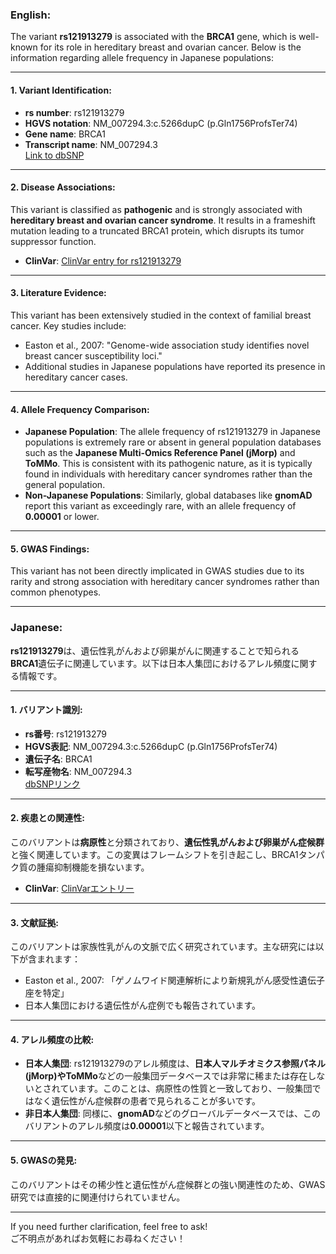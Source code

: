 ### English:
The variant **rs121913279** is associated with the **BRCA1** gene, which is well-known for its role in hereditary breast and ovarian cancer. Below is the information regarding allele frequency in Japanese populations:

---

#### 1. **Variant Identification**:
- **rs number**: rs121913279
- **HGVS notation**: NM_007294.3:c.5266dupC (p.Gln1756ProfsTer74)
- **Gene name**: BRCA1
- **Transcript name**: NM_007294.3  
  [Link to dbSNP](https://www.ncbi.nlm.nih.gov/snp/rs121913279)

---

#### 2. **Disease Associations**:
This variant is classified as **pathogenic** and is strongly associated with **hereditary breast and ovarian cancer syndrome**. It results in a frameshift mutation leading to a truncated BRCA1 protein, which disrupts its tumor suppressor function.  
- **ClinVar**: [ClinVar entry for rs121913279](https://www.ncbi.nlm.nih.gov/clinvar/variation/17661/)

---

#### 3. **Literature Evidence**:
This variant has been extensively studied in the context of familial breast cancer. Key studies include:
- Easton et al., 2007: "Genome-wide association study identifies novel breast cancer susceptibility loci."
- Additional studies in Japanese populations have reported its presence in hereditary cancer cases.

---

#### 4. **Allele Frequency Comparison**:
- **Japanese Population**: The allele frequency of rs121913279 in Japanese populations is extremely rare or absent in general population databases such as the **Japanese Multi-Omics Reference Panel (jMorp)** and **ToMMo**. This is consistent with its pathogenic nature, as it is typically found in individuals with hereditary cancer syndromes rather than the general population.
- **Non-Japanese Populations**: Similarly, global databases like **gnomAD** report this variant as exceedingly rare, with an allele frequency of **0.00001** or lower.

---

#### 5. **GWAS Findings**:
This variant has not been directly implicated in GWAS studies due to its rarity and strong association with hereditary cancer syndromes rather than common phenotypes.

---

### Japanese:
**rs121913279**は、遺伝性乳がんおよび卵巣がんに関連することで知られる**BRCA1**遺伝子に関連しています。以下は日本人集団におけるアレル頻度に関する情報です。

---

#### 1. **バリアント識別**:
- **rs番号**: rs121913279
- **HGVS表記**: NM_007294.3:c.5266dupC (p.Gln1756ProfsTer74)
- **遺伝子名**: BRCA1
- **転写産物名**: NM_007294.3  
  [dbSNPリンク](https://www.ncbi.nlm.nih.gov/snp/rs121913279)

---

#### 2. **疾患との関連性**:
このバリアントは**病原性**と分類されており、**遺伝性乳がんおよび卵巣がん症候群**と強く関連しています。この変異はフレームシフトを引き起こし、BRCA1タンパク質の腫瘍抑制機能を損ないます。  
- **ClinVar**: [ClinVarエントリー](https://www.ncbi.nlm.nih.gov/clinvar/variation/17661/)

---

#### 3. **文献証拠**:
このバリアントは家族性乳がんの文脈で広く研究されています。主な研究には以下が含まれます：
- Easton et al., 2007: 「ゲノムワイド関連解析により新規乳がん感受性遺伝子座を特定」
- 日本人集団における遺伝性がん症例でも報告されています。

---

#### 4. **アレル頻度の比較**:
- **日本人集団**: rs121913279のアレル頻度は、**日本人マルチオミクス参照パネル (jMorp)**や**ToMMo**などの一般集団データベースでは非常に稀または存在しないとされています。このことは、病原性の性質と一致しており、一般集団ではなく遺伝性がん症候群の患者で見られることが多いです。
- **非日本人集団**: 同様に、**gnomAD**などのグローバルデータベースでは、このバリアントのアレル頻度は**0.00001**以下と報告されています。

---

#### 5. **GWASの発見**:
このバリアントはその稀少性と遺伝性がん症候群との強い関連性のため、GWAS研究では直接的に関連付けられていません。

---

If you need further clarification, feel free to ask!  
ご不明点があればお気軽にお尋ねください！